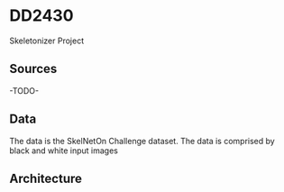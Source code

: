 # DD2430
Skeletonizer Project
## Sources
-TODO-

## Data
The data is the SkelNetOn Challenge dataset. The data is comprised by black and white input images

## Architecture
